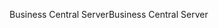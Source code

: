 <span data-ttu-id="2e3d9-101">Business Central Server</span><span class="sxs-lookup"><span data-stu-id="2e3d9-101">Business Central Server</span></span>